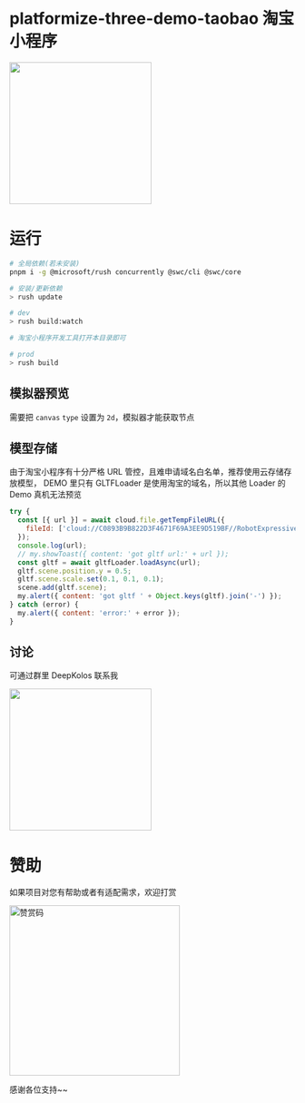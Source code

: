 # platformize-three-demo-taobao 淘宝小程序

<div>
  <img src="https://raw.githubusercontent.com/deepkolos/three-platformize-demo-taobao/master/demo.gif" width="250" alt="" style="display:inline-block;"/>
</div>

# 运行

```sh
# 全局依赖(若未安装)
pnpm i -g @microsoft/rush concurrently @swc/cli @swc/core

# 安装/更新依赖
> rush update

# dev
> rush build:watch

# 淘宝小程序开发工具打开本目录即可

# prod
> rush build
```

## 模拟器预览

需要把 `canvas` `type` 设置为 `2d`，模拟器才能获取节点

## 模型存储

由于淘宝小程序有十分严格 URL 管控，且难申请域名白名单，推荐使用云存储存放模型，
DEMO 里只有 GLTFLoader 是使用淘宝的域名，所以其他 Loader 的 Demo 真机无法预览

```js
try {
  const [{ url }] = await cloud.file.getTempFileURL({
    fileId: ['cloud://C0893B9B822D3F4671F69A3EE9D519BF//RobotExpressive.glb'],
  });
  console.log(url);
  // my.showToast({ content: 'got gltf url:' + url });
  const gltf = await gltfLoader.loadAsync(url);
  gltf.scene.position.y = 0.5;
  gltf.scene.scale.set(0.1, 0.1, 0.1);
  scene.add(gltf.scene);
  my.alert({ content: 'got gltf ' + Object.keys(gltf).join('-') });
} catch (error) {
  my.alert({ content: 'error:' + error });
}
```

## 讨论

可通过群里 DeepKolos 联系我

<img width="250" src="https://raw.githubusercontent.com/deepkolos/platformize/main/docs/qq-group.jpg" />

# 赞助

如果项目对您有帮助或者有适配需求，欢迎打赏

<img src="https://upload-images.jianshu.io/upload_images/252050-d3d6bfdb1bb06ddd.png?imageMogr2/auto-orient/strip%7CimageView2/2/w/1240" alt="赞赏码" width="300">

感谢各位支持~~
